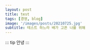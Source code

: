 ```yaml
---
layout: post
title: test
tags: [경영, blog]
image: '/images/posts/20210725.jpg'
subtitle: 테스트 하느라 배가 고픈 나를 위해
---
```


::: tip
안녕
:::